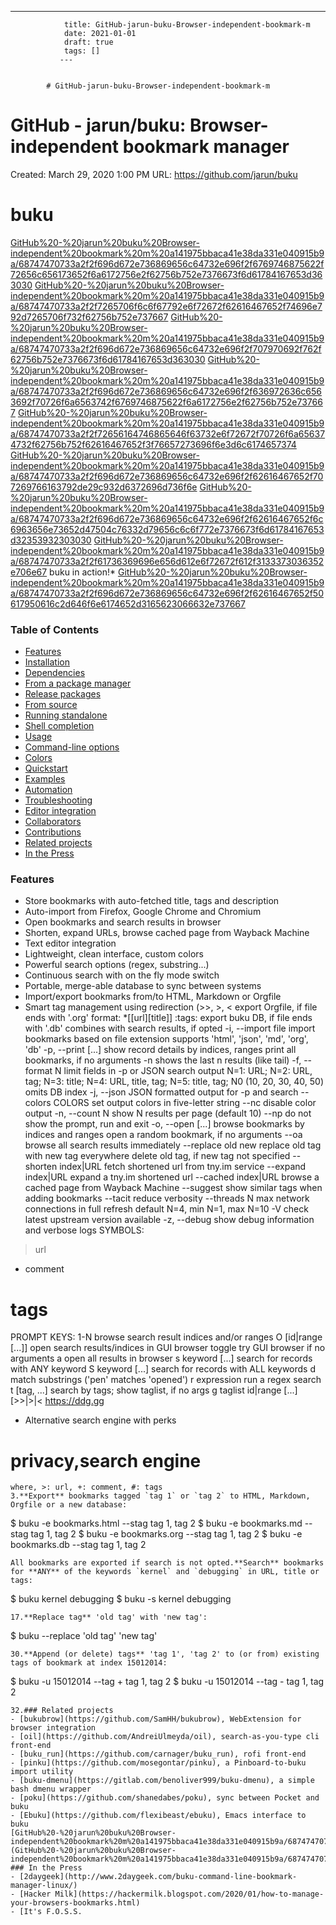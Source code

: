 ---
                title: GitHub-jarun-buku-Browser-independent-bookmark-m
                date: 2021-01-01    
                draft: true
                tags: []
               ---


            # GitHub-jarun-buku-Browser-independent-bookmark-m

# GitHub - jarun/buku: Browser-independent bookmark manager
Created: March 29, 2020 1:00 PM
URL: https://github.com/jarun/buku
# buku
[GitHub%20-%20jarun%20buku%20Browser-independent%20bookmark%20m%20a141975bbaca41e38da331e040915b9a/68747470733a2f2f696d672e736869656c64732e696f2f6769746875622f72656c656173652f6a6172756e2f62756b752e7376673f6d61784167653d363030](GitHub%20-%20jarun%20buku%20Browser-independent%20bookmark%20m%20a141975bbaca41e38da331e040915b9a/68747470733a2f2f696d672e736869656c64732e696f2f6769746875622f72656c656173652f6a6172756e2f62756b752e7376673f6d61784167653d363030)
[GitHub%20-%20jarun%20buku%20Browser-independent%20bookmark%20m%20a141975bbaca41e38da331e040915b9a/68747470733a2f2f7265706f6c6f67792e6f72672f62616467652f74696e792d7265706f732f62756b752e737667](GitHub%20-%20jarun%20buku%20Browser-independent%20bookmark%20m%20a141975bbaca41e38da331e040915b9a/68747470733a2f2f7265706f6c6f67792e6f72672f62616467652f74696e792d7265706f732f62756b752e737667)
[GitHub%20-%20jarun%20buku%20Browser-independent%20bookmark%20m%20a141975bbaca41e38da331e040915b9a/68747470733a2f2f696d672e736869656c64732e696f2f707970692f762f62756b752e7376673f6d61784167653d363030](GitHub%20-%20jarun%20buku%20Browser-independent%20bookmark%20m%20a141975bbaca41e38da331e040915b9a/68747470733a2f2f696d672e736869656c64732e696f2f707970692f762f62756b752e7376673f6d61784167653d363030)
[GitHub%20-%20jarun%20buku%20Browser-independent%20bookmark%20m%20a141975bbaca41e38da331e040915b9a/68747470733a2f2f696d672e736869656c64732e696f2f636972636c6563692f70726f6a6563742f6769746875622f6a6172756e2f62756b752e737667](GitHub%20-%20jarun%20buku%20Browser-independent%20bookmark%20m%20a141975bbaca41e38da331e040915b9a/68747470733a2f2f696d672e736869656c64732e696f2f636972636c6563692f70726f6a6563742f6769746875622f6a6172756e2f62756b752e737667)
[GitHub%20-%20jarun%20buku%20Browser-independent%20bookmark%20m%20a141975bbaca41e38da331e040915b9a/68747470733a2f2f72656164746865646f63732e6f72672f70726f6a656374732f62756b752f62616467652f3f76657273696f6e3d6c6174657374](GitHub%20-%20jarun%20buku%20Browser-independent%20bookmark%20m%20a141975bbaca41e38da331e040915b9a/68747470733a2f2f72656164746865646f63732e6f72672f70726f6a656374732f62756b752f62616467652f3f76657273696f6e3d6c6174657374)
[GitHub%20-%20jarun%20buku%20Browser-independent%20bookmark%20m%20a141975bbaca41e38da331e040915b9a/68747470733a2f2f696d672e736869656c64732e696f2f62616467652f707269766163792de29c932d6372696d736f6e](GitHub%20-%20jarun%20buku%20Browser-independent%20bookmark%20m%20a141975bbaca41e38da331e040915b9a/68747470733a2f2f696d672e736869656c64732e696f2f62616467652f707269766163792de29c932d6372696d736f6e)
[GitHub%20-%20jarun%20buku%20Browser-independent%20bookmark%20m%20a141975bbaca41e38da331e040915b9a/68747470733a2f2f696d672e736869656c64732e696f2f62616467652f6c6963656e73652d47504c76332d79656c6c6f772e7376673f6d61784167653d32353932303030](GitHub%20-%20jarun%20buku%20Browser-independent%20bookmark%20m%20a141975bbaca41e38da331e040915b9a/68747470733a2f2f696d672e736869656c64732e696f2f62616467652f6c6963656e73652d47504c76332d79656c6c6f772e7376673f6d61784167653d32353932303030)
[GitHub%20-%20jarun%20buku%20Browser-independent%20bookmark%20m%20a141975bbaca41e38da331e040915b9a/68747470733a2f2f61736369696e656d612e6f72672f612f3133373036352e706e67](GitHub%20-%20jarun%20buku%20Browser-independent%20bookmark%20m%20a141975bbaca41e38da331e040915b9a/68747470733a2f2f61736369696e656d612e6f72672f612f3133373036352e706e67)
buku in action!*
[GitHub%20-%20jarun%20buku%20Browser-independent%20bookmark%20m%20a141975bbaca41e38da331e040915b9a/68747470733a2f2f696d672e736869656c64732e696f2f62616467652f50617950616c2d646f6e6174652d3165623066632e737667](GitHub%20-%20jarun%20buku%20Browser-independent%20bookmark%20m%20a141975bbaca41e38da331e040915b9a/68747470733a2f2f696d672e736869656c64732e696f2f62616467652f50617950616c2d646f6e6174652d3165623066632e737667)
### Table of Contents
- [Features](https://github.com/jarun/buku)
- [Installation](https://github.com/jarun/buku)
- [Dependencies](https://github.com/jarun/buku)
- [From a package manager](https://github.com/jarun/buku)
- [Release packages](https://github.com/jarun/buku)
- [From source](https://github.com/jarun/buku)
- [Running standalone](https://github.com/jarun/buku)
- [Shell completion](https://github.com/jarun/buku)
- [Usage](https://github.com/jarun/buku)
- [Command-line options](https://github.com/jarun/buku)
- [Colors](https://github.com/jarun/buku)
- [Quickstart](https://github.com/jarun/buku)
- [Examples](https://github.com/jarun/buku)
- [Automation](https://github.com/jarun/buku)
- [Troubleshooting](https://github.com/jarun/buku)
- [Editor integration](https://github.com/jarun/buku)
- [Collaborators](https://github.com/jarun/buku)
- [Contributions](https://github.com/jarun/buku)
- [Related projects](https://github.com/jarun/buku)
- [In the Press](https://github.com/jarun/buku)
### Features
- Store bookmarks with auto-fetched title, tags and description
- Auto-import from Firefox, Google Chrome and Chromium
- Open bookmarks and search results in browser
- Shorten, expand URLs, browse cached page from Wayback Machine
- Text editor integration
- Lightweight, clean interface, custom colors
- Powerful search options (regex, substring...)
- Continuous search with on the fly mode switch
- Portable, merge-able database to sync between systems
- Import/export bookmarks from/to HTML, Markdown or Orgfile
- Smart tag management using redirection (>>, >, <
export Orgfile, if file ends with '.org'
format: *[[url][title]] :tags:
export buku DB, if file ends with '.db'
combines with search results, if opted
-i, --import file import bookmarks based on file extension
supports 'html', 'json', 'md', 'org', 'db'
-p, --print [...] show record details by indices, ranges
print all bookmarks, if no arguments
-n shows the last n results (like tail)
-f, --format N limit fields in -p or JSON search output
N=1: URL; N=2: URL, tag; N=3: title;
N=4: URL, title, tag; N=5: title, tag;
N0 (10, 20, 30, 40, 50) omits DB index
-j, --json JSON formatted output for -p and search
--colors COLORS set output colors in five-letter string
--nc disable color output
-n, --count N show N results per page (default 10)
--np do not show the prompt, run and exit
-o, --open [...] browse bookmarks by indices and ranges
open a random bookmark, if no arguments
--oa browse all search results immediately
--replace old new replace old tag with new tag everywhere
delete old tag, if new tag not specified
--shorten index|URL fetch shortened url from tny.im service
--expand index|URL expand a tny.im shortened url
--cached index|URL browse a cached page from Wayback Machine
--suggest show similar tags when adding bookmarks
--tacit reduce verbosity
--threads N max network connections in full refresh
default N=4, min N=1, max N=10
-V check latest upstream version available
-z, --debug show debug information and verbose logs
SYMBOLS:
> url
+ comment
# tags
PROMPT KEYS:
1-N browse search result indices and/or ranges
O [id|range [...]] open search results/indices in GUI browser
toggle try GUI browser if no arguments
a open all results in browser
s keyword [...] search for records with ANY keyword
S keyword [...] search for records with ALL keywords
d match substrings ('pen' matches 'opened')
r expression run a regex search
t [tag, ...] search by tags; show taglist, if no args
g taglist id|range [...] [>>|>|< https://ddg.gg
+ Alternative search engine with perks
# privacy,search engine
```
where, >: url, +: comment, #: tags
3.**Export** bookmarks tagged `tag 1` or `tag 2` to HTML, Markdown, Orgfile or a new database:
```
$ buku -e bookmarks.html --stag tag 1, tag 2
$ buku -e bookmarks.md --stag tag 1, tag 2
$ buku -e bookmarks.org --stag tag 1, tag 2
$ buku -e bookmarks.db --stag tag 1, tag 2
```
All bookmarks are exported if search is not opted.**Search** bookmarks for **ANY** of the keywords `kernel` and `debugging` in URL, title or tags:
```
$ buku kernel debugging
$ buku -s kernel debugging
```
17.**Replace tag** 'old tag' with 'new tag':
```
$ buku --replace 'old tag' 'new tag'
```
30.**Append (or delete) tags** 'tag 1', 'tag 2' to (or from) existing tags of bookmark at index 15012014:
```
$ buku -u 15012014 --tag + tag 1, tag 2
$ buku -u 15012014 --tag - tag 1, tag 2
```
32.### Related projects
- [bukubrow](https://github.com/SamHH/bukubrow), WebExtension for browser integration
- [oil](https://github.com/AndreiUlmeyda/oil), search-as-you-type cli front-end
- [buku_run](https://github.com/carnager/buku_run), rofi front-end
- [pinku](https://github.com/mosegontar/pinku), a Pinboard-to-buku import utility
- [buku-dmenu](https://gitlab.com/benoliver999/buku-dmenu), a simple bash dmenu wrapper
- [poku](https://github.com/shanedabes/poku), sync between Pocket and buku
- [Ebuku](https://github.com/flexibeast/ebuku), Emacs interface to buku
[GitHub%20-%20jarun%20buku%20Browser-independent%20bookmark%20m%20a141975bbaca41e38da331e040915b9a/68747470733a2f2f696d672e736869656c64732e696f2f62616467652f646f63732d737461626c652d627269676874677265656e2e7376673f6d61784167653d32353932303030](GitHub%20-%20jarun%20buku%20Browser-independent%20bookmark%20m%20a141975bbaca41e38da331e040915b9a/68747470733a2f2f696d672e736869656c64732e696f2f62616467652f646f63732d737461626c652d627269676874677265656e2e7376673f6d61784167653d32353932303030)
### In the Press
- [2daygeek](http://www.2daygeek.com/buku-command-line-bookmark-manager-linux/)
- [Hacker Milk](https://hackermilk.blogspot.com/2020/01/how-to-manage-your-browsers-bookmarks.html)
- [It's F.O.S.S.